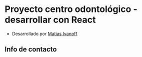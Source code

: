 # Proyecto centro odontológico - desarrollar con React


- Desarrollado por [Matias Ivanoff](https://github.com/vitejs/vite-plugin-react/blob/main/packages/plugin-react/README.md)

## Info de contacto
